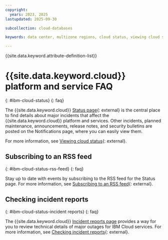 ```yaml
---
copyright:
  years: 2023, 2025
lastupdated: 2025-09-30

subcollection: cloud-databases

keywords: data center, multizone regions, cloud status, viewing cloud status, incident, information, notification, find, updates, incident report, rss, status

---
```


{{site.data.keyword.attribute-definition-list}}

# {{site.data.keyword.cloud}} platform and service FAQ
{: #ibm-cloud-status}
{: faq}

The {{site.data.keyword.cloud}} [Status page](https://cloud.ibm.com/status){: external} is the central place to find details about major incidents that affect the {{site.data.keyword.cloud}} platform and services. Other incidents, planned maintenance, announcements, release notes, and security bulletins are posted on the Notifications page, where you can easily view them.

For more information, see [Viewing cloud status](/docs/account?topic=account-viewing-status){: external}.

## Subscribing to an RSS feed
{: #ibm-cloud-status-rss-feed}
{: faq}

Stay up to date with events by subscribing to the RSS feed for the Status page. For more information, see [Subscribing to an RSS feed](/docs/account?topic=account-viewing-cloud-status#subscribing-rss-feed){: external}.

## Checking incident reports
{: #ibm-cloud-status-incident reports}
{: faq}

The {{site.data.keyword.cloud}} [Incident reports page](https://cloud.ibm.com/status/incident-reports) provides a way for you to review technical details of major outages for IBM Cloud services. For more information, see [Checking incident reports](/docs/account?topic=account-viewing-cloud-status&q=checking+incident+report&tags=account&offset=10#status-incident-report){: external}.
